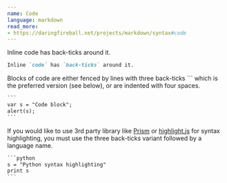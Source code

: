 ```yaml
---
name: Code
language: markdown
read_more:
- https://daringfireball.net/projects/markdown/syntax#code
---
```

Inline code has back-ticks around it.

```markdown
Inline `code` has `back-ticks` around it.
```

Blocks of code are either fenced by lines with three back-ticks ``` which is the preferred version (see below), or are indented with four spaces.

```markdown
​```
var s = "Code block";
alert(s);
​```
```

If you would like to use 3rd party library like [Prism](https://prismjs.com) or [highlight.js](https://highlightjs.org) for syntax highlighting, you must use the three back-ticks variant followed by a language name.

```markdown
​```python
s = "Python syntax highlighting"
print s
​```
```
